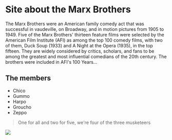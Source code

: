 # Site about the Marx Brothers
The Marx Brothers were an American family comedy act that was successful in vaudeville, on Broadway, and in motion pictures from 1905 to 1949. Five of the Marx Brothers' thirteen feature films were selected by the American Film Institute (AFI) as among the top 100 comedy films, with two of them, Duck Soup (1933) and A Night at the Opera (1935), in the top fifteen. They are widely considered by critics, scholars, and fans to be among the greatest and most influential comedians of the 20th century. The brothers were included in AFI's 100 Years...

## The members

* Chico
* Gummo
* Harpo
* Groucho 
* Zeppo 

> One for all and two for five, we're four of the three musketeers


<img src="https://en.wikipedia.org/wiki/File:Marx_Brothers_1946.jpg"/> 
